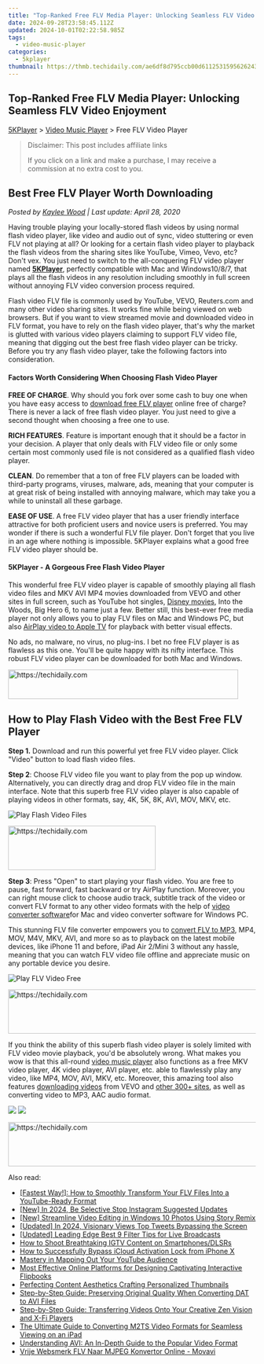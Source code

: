 ```yaml
---
title: "Top-Ranked Free FLV Media Player: Unlocking Seamless FLV Video Enjoyment"
date: 2024-09-28T23:58:45.112Z
updated: 2024-10-01T02:22:58.985Z
tags:
  - video-music-player
categories:
  - 5kplayer
thumbnail: https://thmb.techidaily.com/ae6df8d795ccb00d61125315956262434c01d350a9cd0692f6268b3c3a74de3f.jpg
---
```


## Top-Ranked Free FLV Media Player: Unlocking Seamless FLV Video Enjoyment

[5KPlayer](https://tools.techidaily.com/5kplayer/products/) \> [Video Music Player](https://tools.techidaily.com/5kplayer/video-music-player/) \> Free FLV Video Player

>  Disclaimer: This post includes affiliate links
>
>  If you click on a link and make a purchase, I may receive a commission at no extra cost to you.
>

## Best Free FLV Player Worth Downloading

 _Posted by [Kaylee Wood](https://www.quora.com/profile/Amanda-Hu-21) | Last update: April 28, 2020_ 

Having trouble playing your locally-stored flash videos by using normal flash video player, like video and audio out of sync, video stuttering or even FLV not playing at all? Or looking for a certain flash video player to playback the flash videos from the sharing sites like YouTube, Vimeo, Vevo, etc? Don't vex. You just need to switch to the all-conquering FLV video player named **[5KPlayer](https://tools.techidaily.com/5kplayer/products/)**, perfectly compatible with Mac and Windows10/8/7, that plays all the flash videos in any resolution including smoothly in full screen without annoying FLV video conversion process required. 

Flash video FLV file is commonly used by YouTube, VEVO, Reuters.com and many other video sharing sites. It works fine while being viewed on web browsers. But if you want to view streamed movie and downloaded video in FLV format, you have to rely on the flash video player, that's why the market is glutted with various video players claiming to support FLV video file, meaning that digging out the best free flash video player can be tricky. Before you try any flash video player, take the following factors into consideration. 

#### **Factors Worth Considering When Choosing Flash Video Player**

**FREE OF CHARGE**. Why should you fork over some cash to buy one when you have easy access to [download free FLV player](https://tools.techidaily.com/5kplayer/video-music-player/) online free of charge? There is never a lack of free flash video player. You just need to give a second thought when choosing a free one to use.

**RICH FEATURES**. Feature is important enough that it should be a factor in your decision. A player that only deals with FLV video file or only some certain most commonly used file is not considered as a qualified flash video player. 

**CLEAN**. Do remember that a ton of free FLV players can be loaded with third-party programs, viruses, malware, ads, meaning that your computer is at great risk of being installed with annoying malware, which may take you a while to uninstall all these garbage. 

**EASE OF USE**. A free FLV video player that has a user friendly interface attractive for both proficient users and novice users is preferred. You may wonder if there is such a wonderful FLV file player. Don't forget that you live in an age where nothing is impossible. 5KPlayer explains what a good free FLV video player should be. 

#### **5KPlayer - A Gorgeous Free Flash Video Player**

This wonderful free FLV video player is capable of smoothly playing all flash video files and MKV AVI MP4 movies downloaded from VEVO and other sites in full screen, such as YouTube hot singles, [Disney movies](https://tools.techidaily.com/winxdvd/products/), Into the Woods, Big Hero 6, to name just a few. Better still, this best-ever free media player not only allows you to play FLV files on Mac and Windows PC, but also [AirPlay video to Apple TV](https://tools.techidaily.com/5kplayer/airplay/) for playback with better visual effects.

No ads, no malware, no virus, no plug-ins. I bet no free FLV player is as flawless as this one. You'll be quite happy with its nifty interface. This robust FLV video player can be downloaded for both Mac and Windows. 

<!-- affiliate ads begin -->
<a href="https://bluettius.sjv.io/c/5597632/2139118/17108" target="_top" id="2139118">
  <img src="//a.impactradius-go.com/display-ad/17108-2139118" border="0" alt="https://techidaily.com" width="468" height="60"/>
</a>
<img height="0" width="0" src="https://bluettius.sjv.io/i/5597632/2139118/17108" style="position:absolute;visibility:hidden;" border="0" />
<!-- affiliate ads end -->

## How to Play Flash Video with the Best Free FLV Player

**Step 1.** Download and run this powerful yet free FLV video player. Click "Video" button to load flash video files.

**Step 2**: Choose FLV video file you want to play from the pop up window. Alternatively, you can directly drag and drop FLV video file in the main interface. Note that this superb free FLV video player is also capable of playing videos in other formats, say, 4K, 5K, 8K, AVI, MOV, MKV, etc.

![Play Flash Video Files](https://www.5kplayer.com/video-music-player/img/youtube-0119-01.png) 

<!-- affiliate ads begin -->
<a href="https://laganoo.pxf.io/c/5597632/1521325/16446" target="_top" id="1521325">
  <img src="//a.impactradius-go.com/display-ad/16446-1521325" border="0" alt="https://techidaily.com" width="300" height="90"/>
</a>
<img height="0" width="0" src="https://laganoo.pxf.io/i/5597632/1521325/16446" style="position:absolute;visibility:hidden;" border="0" />
<!-- affiliate ads end -->

**Step 3**: Press "Open" to start playing your flash video. You are free to pause, fast forward, fast backward or try AirPlay function. Moreover, you can right mouse click to choose audio track, subtitle track of the video or convert FLV format to any other video formats with the help of [video converter software](https://tools.techidaily.com/5kplayer/products/)for Mac and video converter software for Windows PC. 

 This stunning FLV file converter empowers you to [convert FLV to MP3](https://tools.techidaily.com/5kplayer/youtube-download/), MP4, MOV, M4V, MKV, AVI, and more so as to playback on the latest mobile devices, like iPhone 11 and before, iPad Air 2/Mini 3 without any hassle, meaning that you can watch FLV video file offline and appreciate music on any portable device you desire. 

![Play FLV Video Free](https://www.5kplayer.com/video-music-player/img/free-4k-video-player-02.jpg)

<!-- affiliate ads begin -->
<a href="https://imp.i357552.net/c/5597632/1030380/11832" target="_top" id="1030380">
  <img src="//a.impactradius-go.com/display-ad/11832-1030380" border="0" alt="https://techidaily.com" width="720" height="90"/>
</a>
<img height="0" width="0" src="https://imp.i357552.net/i/5597632/1030380/11832" style="position:absolute;visibility:hidden;" border="0" />
<!-- affiliate ads end -->

If you think the ability of this superb flash video player is solely limited with FLV video movie playback, you'd be absolutely wrong. What makes you wow is that this all-round [video music player](https://tools.techidaily.com/5kplayer/video-music-player/) also functions as a free MKV video player, 4K video player, AVI player, etc. able to flawlessly play any video, like MP4, MOV, AVI, MKV, etc. Moreover, this amazing tool also features [downloading videos](https://tools.techidaily.com/5kplayer/youtube-download/) from VEVO and [other 300+ sites](https://tools.techidaily.com/5kplayer/youtube-download/), as well as converting video to MP3, AAC audio format. 

[![](https://www.5kplayer.com/video-music-player/../button/freedownwhitewin.png)](https://tools.techidaily.com/5kplayer/products/) [![](https://www.5kplayer.com/video-music-player/../button/freedownbackmac.png)](https://tools.techidaily.com/5kplayer/products/)

<!-- affiliate ads begin -->
<a href="https://versadesk.pxf.io/c/5597632/1815679/21290" target="_top" id="1815679">
  <img src="//a.impactradius-go.com/display-ad/21290-1815679" border="0" alt="https://techidaily.com" width="728" height="90"/>
</a>
<img height="0" width="0" src="https://versadesk.pxf.io/i/5597632/1815679/21290" style="position:absolute;visibility:hidden;" border="0" />
<!-- affiliate ads end -->

<ins class="adsbygoogle"
     style="display:block"
     data-ad-format="autorelaxed"
     data-ad-client="ca-pub-7571918770474297"
     data-ad-slot="1223367746"></ins>

<ins class="adsbygoogle"
     style="display:block"
     data-ad-client="ca-pub-7571918770474297"
     data-ad-slot="8358498916"
     data-ad-format="auto"
     data-full-width-responsive="true"></ins>

<span class="atpl-alsoreadstyle">Also read:</span>
<div><ul>
<li><a href="https://media-tips.techidaily.com/fastest-way-how-to-smoothly-transform-your-flv-files-into-a-youtube-ready-format/"><u>[Fastest Way!]: How to Smoothly Transform Your FLV Files Into a YouTube-Ready Format</u></a></li>
<li><a href="https://instagram-clips.techidaily.com/new-in-2024-be-selective-stop-instagram-suggested-updates/"><u>[New] In 2024, Be Selective Stop Instagram Suggested Updates</u></a></li>
<li><a href="https://fox-info.techidaily.com/new-streamline-video-editing-in-windows-10-photos-using-story-remix/"><u>[New] Streamline Video Editing in Windows 10 Photos Using Story Remix</u></a></li>
<li><a href="https://twitter-videos.techidaily.com/updated-in-2024-visionary-views-top-tweets-bypassing-the-screen/"><u>[Updated] In 2024, Visionary Views Top Tweets Bypassing the Screen</u></a></li>
<li><a href="https://extra-guidance.techidaily.com/updated-leading-edge-best-9-filter-tips-for-live-broadcasts/"><u>[Updated] Leading Edge Best 9 Filter Tips for Live Broadcasts</u></a></li>
<li><a href="https://instagram-clips.techidaily.com/how-to-shoot-breathtaking-igtv-content-on-smartphonesdlsrs/"><u>How to Shoot Breathtaking IGTV Content on Smartphones/DLSRs</u></a></li>
<li><a href="https://activate-lock.techidaily.com/how-to-successfully-bypass-icloud-activation-lock-from-iphone-x-by-drfone-ios/"><u>How to Successfully Bypass iCloud Activation Lock from iPhone X</u></a></li>
<li><a href="https://youtube-data.techidaily.com/ry-in-mapping-out-your-youtube-audience/"><u>Mastery in Mapping Out Your YouTube Audience</u></a></li>
<li><a href="https://media-tips.techidaily.com/most-effective-online-platforms-for-designing-captivating-interactive-flipbooks/"><u>Most Effective Online Platforms for Designing Captivating Interactive Flipbooks</u></a></li>
<li><a href="https://youtube-zero.techidaily.com/cting-content-aesthetics-crafting-personalized-thumbnails/"><u>Perfecting Content Aesthetics Crafting Personalized Thumbnails</u></a></li>
<li><a href="https://media-tips.techidaily.com/step-by-step-guide-preserving-original-quality-when-converting-dat-to-avi-files/"><u>Step-by-Step Guide: Preserving Original Quality When Converting DAT to AVI Files</u></a></li>
<li><a href="https://media-tips.techidaily.com/step-by-step-guide-transferring-videos-onto-your-creative-zen-vision-and-x-fi-players/"><u>Step-by-Step Guide: Transferring Videos Onto Your Creative Zen Vision and X-Fi Players</u></a></li>
<li><a href="https://media-tips.techidaily.com/the-ultimate-guide-to-converting-m2ts-video-formats-for-seamless-viewing-on-an-ipad/"><u>The Ultimate Guide to Converting M2TS Video Formats for Seamless Viewing on an iPad</u></a></li>
<li><a href="https://media-tips.techidaily.com/understanding-avi-an-in-depth-guide-to-the-popular-video-format/"><u>Understanding AVI: An In-Depth Guide to the Popular Video Format</u></a></li>
<li><a href="https://some-tips.techidaily.com/vrije-websmerk-flv-naar-mjpeg-konvertor-online-movavi/"><u>Vrije Websmerk FLV Naar MJPEG Konvertor Online - Movavi</u></a></li>
</ul></div>

